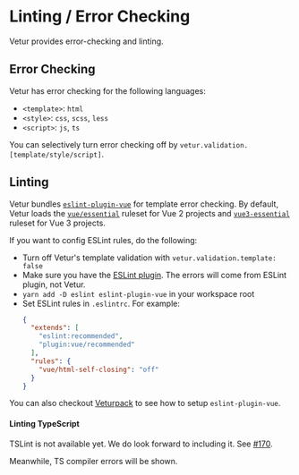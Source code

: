 # Linting / Error Checking

Vetur provides error-checking and linting.

## Error Checking

Vetur has error checking for the following languages:

- `<template>`: `html`
- `<style>`: `css`, `scss`, `less`
- `<script>`: `js`, `ts`

You can selectively turn error checking off by `vetur.validation.[template/style/script]`.

## Linting

Vetur bundles [`eslint-plugin-vue`](https://eslint.vuejs.org) for template error checking. By default, Vetur loads the [`vue/essential`](https://eslint.vuejs.org/rules/#priority-a-essential-error-prevention-for-vue-js-2-x) ruleset for Vue 2 projects and [`vue3-essential`](https://eslint.vuejs.org/rules/#priority-a-essential-error-prevention-for-vue-js-3-x) ruleset for Vue 3 projects.

If you want to config ESLint rules, do the following:

- Turn off Vetur's template validation with `vetur.validation.template: false`
- Make sure you have the [ESLint plugin](https://marketplace.visualstudio.com/items?itemName=dbaeumer.vscode-eslint). The errors will come from ESLint plugin, not Vetur.
- `yarn add -D eslint eslint-plugin-vue` in your workspace root
- Set ESLint rules in `.eslintrc`. For example:
  ```json
  {
    "extends": [
      "eslint:recommended",
      "plugin:vue/recommended"
    ],
    "rules": {
      "vue/html-self-closing": "off"
    }
  }
  ```

You can also checkout [Veturpack](https://github.com/octref/veturpack) to see how to setup `eslint-plugin-vue`.

#### Linting TypeScript

TSLint is not available yet. We do look forward to including it. See [#170](https://github.com/vuejs/vetur/issues/170).

Meanwhile, TS compiler errors will be shown.
